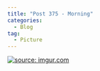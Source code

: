 ```yaml
---
title: "Post 375 - Morning"
categories:
  - Blog
tag:
  - Picture
---
```


<a href="https://imgur.com/MbeUWx9"><img src="https://i.imgur.com/MbeUWx9.jpg" title="source: imgur.com" /></a>

<script src="https://utteranc.es/client.js"
        repo="serendipityinlife/serendipityinlife.github.io"
        issue-term="pathname"
        theme="github-light"
        crossorigin="anonymous"
        async>
</script>

